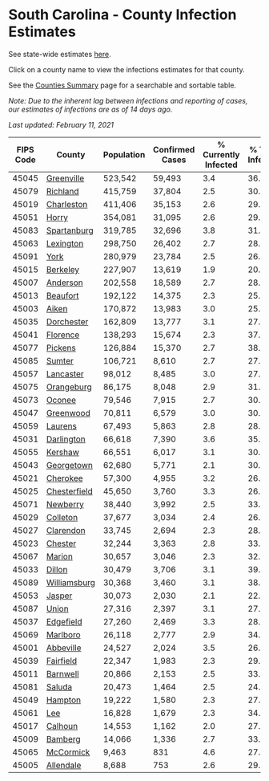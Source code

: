 # South Carolina - County Infection Estimates

See state-wide estimates [here](/infections/us-sc).

Click on a county name to view the infections estimates for that county.

See the [Counties Summary](/infections/summary-counties) page for a searchable and sortable table.

*Note: Due to the inherent lag between infections and reporting of cases, our estimates of infections are as of 14 days ago.*

*Last updated: February 11, 2021*

|   FIPS Code |                       County |   Population |   Confirmed Cases |   % Currently Infected |   % Total Infected |
|-------------|------------------------------|--------------|-------------------|------------------------|--------------------|
|       45045 |     [Greenville](greenville) |      523,542 |            59,493 |                    3.4 |               36.6 |
|       45079 |         [Richland](richland) |      415,759 |            37,804 |                    2.5 |               30.6 |
|       45019 |     [Charleston](charleston) |      411,406 |            35,153 |                    2.6 |               29.9 |
|       45051 |               [Horry](horry) |      354,081 |            31,095 |                    2.6 |               29.4 |
|       45083 |   [Spartanburg](spartanburg) |      319,785 |            32,696 |                    3.8 |               31.8 |
|       45063 |       [Lexington](lexington) |      298,750 |            26,402 |                    2.7 |               28.6 |
|       45091 |                 [York](york) |      280,979 |            23,784 |                    2.5 |               26.7 |
|       45015 |         [Berkeley](berkeley) |      227,907 |            13,619 |                    1.9 |               20.4 |
|       45007 |         [Anderson](anderson) |      202,558 |            18,589 |                    2.7 |               28.9 |
|       45013 |         [Beaufort](beaufort) |      192,122 |            14,375 |                    2.3 |               25.5 |
|       45003 |               [Aiken](aiken) |      170,872 |            13,983 |                    3.0 |               25.5 |
|       45035 |     [Dorchester](dorchester) |      162,809 |            13,777 |                    3.1 |               27.5 |
|       45041 |         [Florence](florence) |      138,293 |            15,674 |                    2.3 |               37.4 |
|       45077 |           [Pickens](pickens) |      126,884 |            15,370 |                    2.7 |               38.0 |
|       45085 |             [Sumter](sumter) |      106,721 |             8,610 |                    2.7 |               27.6 |
|       45057 |       [Lancaster](lancaster) |       98,012 |             8,485 |                    3.0 |               27.3 |
|       45075 |     [Orangeburg](orangeburg) |       86,175 |             8,048 |                    2.9 |               31.5 |
|       45073 |             [Oconee](oconee) |       79,546 |             7,915 |                    2.7 |               30.9 |
|       45047 |       [Greenwood](greenwood) |       70,811 |             6,579 |                    3.0 |               30.5 |
|       45059 |           [Laurens](laurens) |       67,493 |             5,863 |                    2.8 |               28.3 |
|       45031 |     [Darlington](darlington) |       66,618 |             7,390 |                    3.6 |               35.5 |
|       45055 |           [Kershaw](kershaw) |       66,551 |             6,017 |                    3.1 |               30.8 |
|       45043 |     [Georgetown](georgetown) |       62,680 |             5,771 |                    2.1 |               30.7 |
|       45021 |         [Cherokee](cherokee) |       57,300 |             4,955 |                    3.2 |               26.8 |
|       45025 | [Chesterfield](chesterfield) |       45,650 |             3,760 |                    3.3 |               26.6 |
|       45071 |         [Newberry](newberry) |       38,440 |             3,992 |                    2.5 |               33.9 |
|       45029 |         [Colleton](colleton) |       37,677 |             3,034 |                    2.4 |               26.5 |
|       45027 |       [Clarendon](clarendon) |       33,745 |             2,694 |                    2.3 |               28.1 |
|       45023 |           [Chester](chester) |       32,244 |             3,363 |                    2.8 |               33.9 |
|       45067 |             [Marion](marion) |       30,657 |             3,046 |                    2.3 |               32.3 |
|       45033 |             [Dillon](dillon) |       30,479 |             3,706 |                    3.1 |               39.2 |
|       45089 | [Williamsburg](williamsburg) |       30,368 |             3,460 |                    3.1 |               38.4 |
|       45053 |             [Jasper](jasper) |       30,073 |             2,030 |                    2.1 |               22.7 |
|       45087 |               [Union](union) |       27,316 |             2,397 |                    3.1 |               27.9 |
|       45037 |       [Edgefield](edgefield) |       27,260 |             2,469 |                    3.3 |               28.6 |
|       45069 |         [Marlboro](marlboro) |       26,118 |             2,777 |                    2.9 |               34.5 |
|       45001 |       [Abbeville](abbeville) |       24,527 |             2,024 |                    3.5 |               26.1 |
|       45039 |       [Fairfield](fairfield) |       22,347 |             1,983 |                    2.3 |               29.9 |
|       45011 |         [Barnwell](barnwell) |       20,866 |             2,153 |                    2.5 |               33.6 |
|       45081 |             [Saluda](saluda) |       20,473 |             1,464 |                    2.5 |               24.5 |
|       45049 |           [Hampton](hampton) |       19,222 |             1,580 |                    2.3 |               27.5 |
|       45061 |                   [Lee](lee) |       16,828 |             1,679 |                    2.3 |               34.5 |
|       45017 |           [Calhoun](calhoun) |       14,553 |             1,162 |                    2.0 |               27.4 |
|       45009 |           [Bamberg](bamberg) |       14,066 |             1,336 |                    2.7 |               33.0 |
|       45065 |       [McCormick](mccormick) |        9,463 |               831 |                    4.6 |               27.1 |
|       45005 |       [Allendale](allendale) |        8,688 |               753 |                    2.6 |               29.4 |